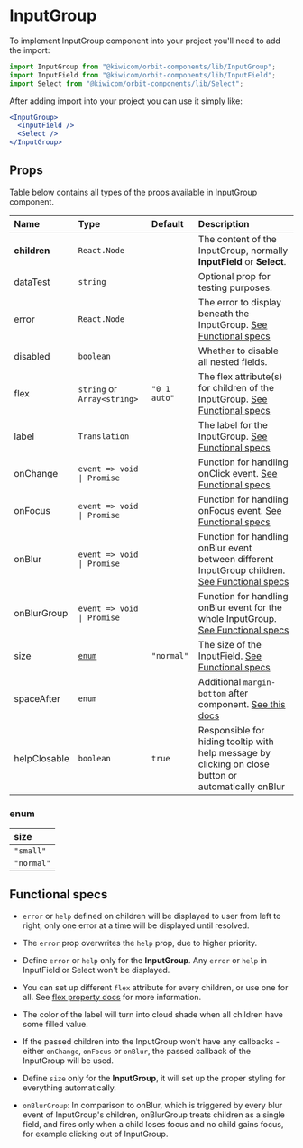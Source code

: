 # InputGroup

To implement InputGroup component into your project you'll need to add the import:

```jsx
import InputGroup from "@kiwicom/orbit-components/lib/InputGroup";
import InputField from "@kiwicom/orbit-components/lib/InputField";
import Select from "@kiwicom/orbit-components/lib/Select";
```

After adding import into your project you can use it simply like:

```jsx
<InputGroup>
  <InputField />
  <Select />
</InputGroup>
```

## Props

Table below contains all types of the props available in InputGroup component.

| Name         | Type                        | Default      | Description                                                                                                                                                    |
| :----------- | :-------------------------- | :----------- | :------------------------------------------------------------------------------------------------------------------------------------------------------------- |
| **children** | `React.Node`                |              | The content of the InputGroup, normally **InputField** or **Select**.                                                                                          |
| dataTest     | `string`                    |              | Optional prop for testing purposes.                                                                                                                            |
| error        | `React.Node`                |              | The error to display beneath the InputGroup. [See Functional specs](#functional-specs)                                                                         |
| disabled     | `boolean`                   |              | Whether to disable all nested fields.                                                                                                                          |
| flex         | `string` or `Array<string>` | `"0 1 auto"` | The flex attribute(s) for children of the InputGroup. [See Functional specs](#functional-specs)                                                                |
| label        | `Translation`               |              | The label for the InputGroup. [See Functional specs](#functional-specs)                                                                                        |
| onChange     | `event => void \| Promise`  |              | Function for handling onClick event. [See Functional specs](#functional-specs)                                                                                 |
| onFocus      | `event => void \| Promise`  |              | Function for handling onFocus event. [See Functional specs](#functional-specs)                                                                                 |
| onBlur       | `event => void \| Promise`  |              | Function for handling onBlur event between different InputGroup children. [See Functional specs](#functional-specs)                                            |
| onBlurGroup  | `event => void \| Promise`  |              | Function for handling onBlur event for the whole InputGroup. [See Functional specs](#functional-specs)                                                         |
| size         | [`enum`](#enum)             | `"normal"`   | The size of the InputField. [See Functional specs](#functional-specs)                                                                                          |
| spaceAfter   | `enum`                      |              | Additional `margin-bottom` after component. [See this docs](https://github.com/kiwicom/orbit/tree/master/packages/orbit-components/src/common/getSpacingToken) |
| helpClosable | `boolean`                   | `true`       | Responsible for hiding tooltip with help message by clicking on close button or automatically onBlur                                                           |

### enum

| size       |
| :--------- |
| `"small"`  |
| `"normal"` |

## Functional specs

- `error` or `help` defined on children will be displayed to user from left to right, only one error at a time will be displayed until resolved.

- The `error` prop overwrites the `help` prop, due to higher priority.

- Define `error` or `help` only for the **InputGroup**. Any `error` or `help` in InputField or Select won't be displayed.

- You can set up different `flex` attribute for every children, or use one for all. See [flex property docs](https://www.w3schools.com/cssref/css3_pr_flex.asp) for more information.

- The color of the label will turn into cloud shade when all children have some filled value.

- If the passed children into the InputGroup won't have any callbacks - either `onChange`, `onFocus` or `onBlur`, the passed callback of the InputGroup will be used.

- Define `size` only for the **InputGroup**, it will set up the proper styling for everything automatically.

- `onBlurGroup`: In comparison to onBlur, which is triggered by every blur event of InputGroup's children, onBlurGroup treats children as a single field, and fires only when a child loses focus and no child gains focus, for example clicking out of InputGroup.
